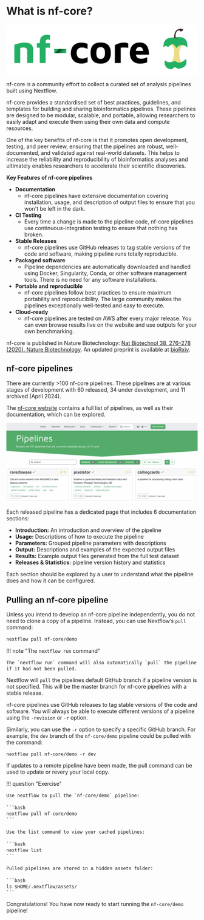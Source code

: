 # What is nf-core?

![nf-core logo](img/nf-core-logo.png)

nf-core is a community effort to collect a curated set of analysis pipelines built using Nextflow.

nf-core provides a standardised set of best practices, guidelines, and templates for building and sharing bioinformatics pipelines. These pipelines are designed to be modular, scalable, and portable, allowing researchers to easily adapt and execute them using their own data and compute resources.

One of the key benefits of nf-core is that it promotes open development, testing, and peer review, ensuring that the pipelines are robust, well-documented, and validated against real-world datasets. This helps to increase the reliability and reproducibility of bioinformatics analyses and ultimately enables researchers to accelerate their scientific discoveries.

**Key Features of nf-core pipelines**

-   **Documentation**
    -   nf-core pipelines have extensive documentation covering installation, usage, and description of output files to ensure that you won't be left in the dark.
-   **CI Testing**
    -   Every time a change is made to the pipeline code, nf-core pipelines use continuous-integration testing to ensure that nothing has broken.
-   **Stable Releases**
    -   nf-core pipelines use GitHub releases to tag stable versions of the code and software, making pipeline runs totally reproducible.
-   **Packaged software**
    -   Pipeline dependencies are automatically downloaded and handled using Docker, Singularity, Conda, or other software management tools. There is no need for any software installations.
-   **Portable and reproducible**
    -   nf-core pipelines follow best practices to ensure maximum portability and reproducibility. The large community makes the pipelines exceptionally well-tested and easy to execute.
-   **Cloud-ready**
    -   nf-core pipelines are tested on AWS after every major release. You can even browse results live on the website and use outputs for your own benchmarking.

nf-core is published in Nature Biotechnology: [Nat Biotechnol 38, 276–278 (2020). Nature Biotechnology](https://www.nature.com/articles/s41587-020-0439-x). An updated preprint is available at [bioRxiv](https://www.biorxiv.org/content/10.1101/2024.05.10.592912v1).

## nf-core pipelines

There are currently >100 nf-core pipelines. These pipelines are at various stages of development with 60 released, 34 under development, and 11 archived (April 2024).

The [nf-core website](https://nf-co.re/) contains a full list of pipelines, as well as their documentation, which can be explored.

![nf-core logo](img/pipelines.png)

Each released pipeline has a dedicated page that includes 6 documentation sections:

-   **Introduction:** An introduction and overview of the pipeline
-   **Usage:** Descriptions of how to execute the pipeline
-   **Parameters:** Grouped pipeline parameters with descriptions
-   **Output:** Descriptions and examples of the expected output files
-   **Results:** Example output files generated from the full test dataset
-   **Releases & Statistics:** pipeline version history and statistics

Each section should be explored by a user to understand what the pipeline does and how it can be configured.

## Pulling an nf-core pipeline

Unless you intend to develop an nf-core pipeline independently, you do not need to clone a copy of a pipeline. Instead, you can use Nextflow’s `pull` command:

```bash
nextflow pull nf-core/demo
```

!!! note "The `nextflow run` command"

    The `nextflow run` command will also automatically `pull` the pipeline if it had not been pulled.

Nextflow will `pull` the pipelines default GitHub branch if a pipeline version is not specified. This will be the master branch for nf-core pipelines with a stable release.

nf-core pipelines use GitHub releases to tag stable versions of the code and software. You will always be able to execute different versions of a pipeline using the `-revision` or `-r` option.

Similarly, you can use the `-r` option to specify a specific GitHub branch. For example, the `dev` branch of the `nf-core/demo` pipeline could be pulled with the command:

```
nextflow pull nf-core/demo -r dev
```

If updates to a remote pipeline have been made, the pull command can be used to update or revery your local copy.

!!! question "Exercise"

    Use nextflow to pull the `nf-core/demo` pipeline:

    ```bash
    nextflow pull nf-core/demo
    ```

    Use the list command to view your cached pipelines:

    ```bash
    nextflow list
    ```

    Pulled pipelines are stored in a hidden assets folder:

    ```bash
    ls $HOME/.nextflow/assets/
    ```

Congratulations! You have now ready to start running the `nf-core/demo` pipeline!
